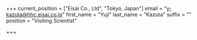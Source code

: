 +++
current_position = ["Eisai Co., Ltd", "Tokyo, Japan"]
email = "y-kazuta@hhc.eisai.co.jp"
first_name = "Yuji"
last_name = "Kazuta"
suffix = ""
position = "Visiting Scientist"

+++

